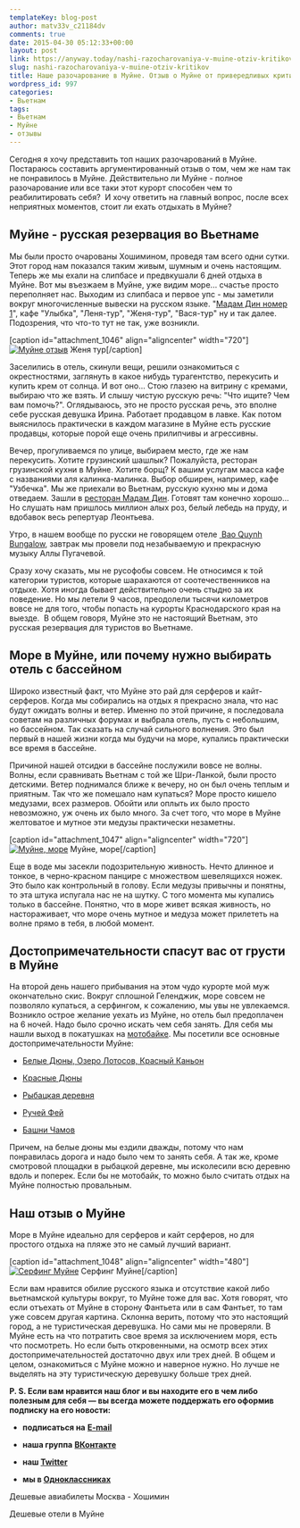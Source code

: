 ```yaml
---
templateKey: blog-post
author: matv33v_c21184dv
comments: true
date: 2015-04-30 05:12:33+00:00
layout: post
link: https://anyway.today/nashi-razocharovaniya-v-muine-otziv-kritikov/
slug: nashi-razocharovaniya-v-muine-otziv-kritikov
title: Наше разочарование в Муйне. Отзыв о Муйне от привередливых критиков
wordpress_id: 997
categories:
- Вьетнам
tags:
- Вьетнам
- Муйне
- отзывы
---
```


Сегодня я хочу представить топ наших разочарований в Муйне. Постараюсь составить аргументированный отзыв о том, чем же нам так не понравилось в Муйне. Действительно ли Муйне - полное разочарование или все таки этот курорт способен чем то реабилитировать себя?  И хочу ответить на главный вопрос, после всех неприятных моментов, стоит ли ехать отдыхать в Муйне?




<!-- more -->





## Муйне - русская резервация во Вьетнаме




Мы были просто очарованы Хошимином, проведя там всего одни сутки. Этот город нам показался таким живым, шумным и очень настоящим. Теперь же мы ехали на слипбасе и предвкушали 6 дней отдыха в Муйне. Вот мы въезжаем в Муйне, уже видим море... счастье просто переполняет нас. Выходим из слипбаса и первое упс - мы заметили вокруг многочисленные вывески на русском языке. "[Мадам Дин номер 1](http://anyway.today/otziv-restoran-madam-din/)", кафе "Улыбка", "Леня-тур", "Женя-тур", "Вася-тур" ну и так далее. Подозрения, что что-то тут не так, уже возникли.




[caption id="attachment_1046" align="aligncenter" width="720"][![Муйне отзыв](http://anyway.today/wp-content/uploads/2015/04/240157_original.jpg)](http://anyway.today/wp-content/uploads/2015/04/240157_original.jpg) Женя тур[/caption]


Заселились в отель, скинули вещи, решили ознакомиться с окрестностями, заглянуть в какое нибудь турагентство, перекусить и купить крем от солнца. И вот оно... Стою глазею на витрину с кремами, выбираю что же взять. И слышу чистую русскую речь: "Что ищите? Чем вам помочь?". Оглядываюсь, это не просто русская речь, это вполне себе русская девушка Ирина. Работает продавцом в лавке. Как потом выяснилось практически в каждом магазине в Муйне есть русские продавцы, которые порой еще очень прилипчивы и агрессивны.




Вечер, прогуливаемся по улице, выбираем место, где же нам перекусить. Хотите грузинский шашлык? Пожалуйста, ресторан грузинской кухни в Муйне. Хотите борщ? К вашим услугам масса кафе с названиями аля калинка-малинка. Выбор обширен, например, кафе "Узбечка". Мы же приехали во Вьетнам, русскую кухню мы и дома отведаем. Зашли в [ресторан Мадам Дин](http://anyway.today/otziv-restoran-madam-din/). Готовят там конечно хорошо... Но слушать нам пришлось миллион алых роз, белый лебедь на пруду, и вдобавок весь репертуар Леонтьева.




Утро, в нашем вообще по русски не говорящем отеле [ Bao Quynh Bungalow,](http://anyway.today/mui-ne-bao-quynh-bungalow-3/) завтрак мы провели под незабываемую и прекрасную музыку Аллы Пугачевой.




Сразу хочу сказать, мы не русофобы совсем. Не относимся к той категории туристов, которые шарахаются от соотечественников на отдыхе. Хотя иногда бывает действительно очень стыдно за их поведение. Но мы летели 9 часов, преодолели тысячи километров вовсе не для того, чтобы попасть на курорты Краснодарского края на выезде.  В общем говоря, Муйне это не настоящий Вьетнам, это русская резервация для туристов во Вьетнаме.





## Море в Муйне, или почему нужно выбирать отель с бассейном




Широко известный факт, что Муйне это рай для серферов и кайт-серферов. Когда мы собирались на отдых я прекрасно знала, что нас будут ожидать волны и ветер. Именно по этой причине, я последовала советам на различных форумах и выбрала отель, пусть с небольшим, но бассейном. Так сказать на случай сильного волнения. Это был первый в нашей жизни когда мы будучи на море, купались практически все время в бассейне.




Причиной нашей отсидки в бассейне послужили вовсе не волны. Волны, если сравнивать Вьетнам с той же Шри-Ланкой, были просто детскими. Ветер поднимался ближе к вечеру, но он был очень теплым и приятным. Так что же помешало нам купаться? Море просто кишело медузами, всех размеров. Обойти или оплыть их было просто невозможно, уж очень их было много. За счет того, что море в Муйне желтоватое и мутное эти медузы практически незаметны.




[caption id="attachment_1047" align="aligncenter" width="720"][![Муйне, море](http://anyway.today/wp-content/uploads/2015/04/2014-10-21_Vietnam_0229.jpg)](http://anyway.today/wp-content/uploads/2015/04/2014-10-21_Vietnam_0229.jpg) Муйне, море[/caption]


Еще в воде мы засекли подозрительную живность. Нечто длинное и тонкое, в черно-красном панцире с множеством шевелящихся ножек. Это было как контрольный в голову. Если медузы привычны и понятны, то эта штука испугала нас не на шутку. С того момента мы купались только в бассейне. Понятно, что в море живет всякая живность, но настораживает, что море очень мутное и медуза может прилететь на волне прямо в тебя, в любой момент.





## Достопримечательности спасут вас от грусти в Муйне




На второй день нашего прибывания на этом чудо курорте мой муж окончательно скис. Вокруг сплошной Геленджик, море совсем не позволяло купаться, а серфингом, к сожалению, мы увы не увлекаемся. Возникло острое желание уехать из Муйне, но отель был предоплачен на 6 ночей. Надо было срочно искать чем себя занять. Для себя мы нашли выход в покатушках на [мотобайке](http://anyway.today/arenda-motobaika-vo-vietname/). Мы посетили все основные достопримечательности Муйне:






	
  * [Белые Дюны, Озеро Лотосов, Красный Каньон](http://anyway.today/dostoprimechatelnosti-v-muine-belie-duni-i-ozero-lotosov/)

	
  * [Красные Дюны](http://anyway.today/dostoprimechatelnosti-v-muine-krasnie-duni)

	
  * [Рыбацкая деревня](http://anyway.today/dostoprimechatelnosti-v-muine-krasnie-duni)

	
  * [Ручей Фей](http://anyway.today/dostoprimechatelnosti-muine-ruchei-fei/)

	
  * [Башни Чамов](http://anyway.today/dostoprimechatelnosti-muine-bashni-chamov)


Причем, на белые дюны мы ездили дважды, потому что нам понравилась дорога и надо было чем то занять себя. А так же, кроме смотровой площадки в рыбацкой деревне, мы исколесили всю деревню вдоль и поперек. Если бы не мотобайк, то можно было считать отдых на Муйне полностью провальным.


## Наш отзыв о Муйне




Море в Муйне идеально для серферов и кайт серферов, но для простого отдыха на пляже это не самый лучший вариант.




[caption id="attachment_1048" align="aligncenter" width="480"][![Серфинг Муйне](http://anyway.today/wp-content/uploads/2015/04/2014-10-21_Vietnam_0242.jpg)](http://anyway.today/wp-content/uploads/2015/04/2014-10-21_Vietnam_0242.jpg) Серфинг Муйне[/caption]


Если вам нравится обилие русского языка и отсутствие какой либо вьетнамской культуры вокруг, то Муйне тоже для вас. Хотя говорят, что если отъехать от Муйне в сторону Фантьета или в сам Фантьет, то там уже совсем другая картина. Склонна верить, потому что это настоящий город, а не туристическая деревушка. Но сами мы не проверяли. В Муйне есть на что потратить свое время за исключением моря, есть что посмотреть. Но если быть откровенными, на осмотр всех этих достопримечательностей достаточно двух или трех дней. В общем и целом, ознакомиться с Муйне можно и наверное нужно. Но лучше не выделять на эту туристическую деревушку больше трех дней.


**P. S. Если вам нравится наш блог и вы находите его в чем либо полезным для себя — вы всегда можете поддержать его оформив подписку на его новости:**



	
  * **подписаться на** [**E-mail**](https://feedburner.google.com/fb/a/mailverify?uri=Anywaytoday&amp;loc=en_US)

	
  * **наша группа** [**ВКонтакте**](http://vk.com/public90452188)

	
  * **наш [Twitter](https://twitter.com/TodayAnyway)**

	
  * **мы в [Одноклассниках](http://ok.ru/group/54402107244544)**


Дешевые авиабилеты Москва - Хошимин


Дешевые отели в Муйне

